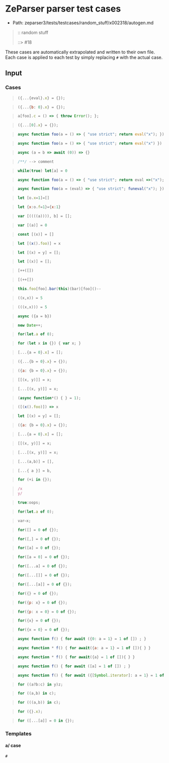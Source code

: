 # ZeParser parser test cases

- Path: zeparser3/tests/testcases/random_stuff/x002318/autogen.md

> :: random stuff
>
> ::> #18

These cases are automatically extrapolated and written to their own file.
Each case is applied to each test by simply replacing `#` with the actual case.

## Input

### Cases

> `````js
> ({...{eval}.x} = {});
> `````

> `````js
> ({...{b: 0}.x} = {});
> `````

> `````js
> a[foo].c = () => { throw Error(); };
> `````

> `````js
> ({...[0].x} = {});
> `````

> `````js
> async function foo(a = () => { "use strict"; return eval("x"); }) {}
> `````

> `````js
> async function foo(a = () => { "use strict"; return eval("x") }) { var x; return a(); }
> `````

> `````js
> async (a = b => await (0)) => {}
> `````

> `````js
> /**/ --> comment
> `````

> `````js
> while(true) let[a] = 0
> `````

> `````js
> async function foo(a = () => { "use strict"; return eval =>("x"); }) {}
> `````

> `````js
> async function foo(a = (eval) => { "use strict"; funeval("x"); }) {}
> `````

> `````js
> let [o.x=1]=[]
> `````

> `````js
> let {x:o.f=1}={x:1}
> `````

> `````js
> var [((((a)))), b] = [];
> `````

> `````js
> var [(a)] = 0
> `````

> `````js
> const [(x)] = []
> `````

> `````js
> let [(x().foo)] = x
> `````

> `````js
> let [(x) = y] = [];
> `````

> `````js
> let [(x)] = [];
> `````

> `````js
> [++([])
> `````

> `````js
> [(++[])
> `````

> `````js
> this.foo[foo].bar(this)(bar)[foo]()--
> `````

> `````js
> ((x,x)) = 5
> `````

> `````js
> (((x,x))) = 5
> `````

> `````js
> async ({a = b})
> `````

> `````js
> new Date++;
> `````

> `````js
> for(let.a of 0);
> `````

> `````js
> for (let x in {}) { var x; }
> `````

> `````js
> [...{a = 0}.x] = [];
> `````

> `````js
> ({...{b = 0}.x} = {});
> `````

> `````js
> ({a: {b = 0}.x} = {});
> `````

> `````js
> [[(x, y)]] = x;
> `````

> `````js
> [...[(x, y)]] = x;
> `````

> `````js
> (async function*() { } = 1);
> `````

> `````js
> ([(x().foo)]) => x
> `````

> `````js
> let [(x) = y] = [];
> `````

> `````js
> ({a: {b = 0}.x} = {});
> `````

> `````js
> [...{a = 0}.x] = [];
> `````

> `````js
> [[(x, y)]] = x;
> `````

> `````js
> [...[(x, y)]] = x;
> `````

> `````js
> [...(a,b)] = [],
> `````

> `````js
> [...{ a }] = b,
> `````

> `````js
> for (+i in {});
> `````

> `````js
> /x
> y/
> `````

> `````js
> true:oops;
> `````

> `````js
> for(let.a of 0);
> `````

> `````js
> var x;
> `````

> `````js
> for([] = 0 of {});
> `````

> `````js
> for([,] = 0 of {});
> `````

> `````js
> for([a] = 0 of {});
> `````

> `````js
> for([a = 0] = 0 of {});
> `````

> `````js
> for([...a] = 0 of {});
> `````

> `````js
> for([...[]] = 0 of {});
> `````

> `````js
> for([...[a]] = 0 of {});
> `````

> `````js
> for({} = 0 of {});
> `````

> `````js
> for({p: x} = 0 of {});
> `````

> `````js
> for({p: x = 0} = 0 of {});
> `````

> `````js
> for({x} = 0 of {});
> `````

> `````js
> for({x = 0} = 0 of {});
> `````

> `````js
> async function f() { for await ({0: a = 1} = 1 of []) ; }
> `````

> `````js
> async function * f() { for await({a: a = 1} = 1 of []){ } }
> `````

> `````js
> async function * f() { for await({a} = 1 of []){ } }
> `````

> `````js
> async function f() { for await ([a] = 1 of []) ; }
> `````

> `````js
> async function f() { for await ({[Symbol.iterator]: a = 1} = 1 of []) ; }
> `````

> `````js
> for ((a?b:c) in y)z;
> `````

> `````js
> for ((a,b) in c);
> `````

> `````js
> for (((a,b)) in c);
> `````

> `````js
> for ({}.x);
> `````

> `````js
> for ([...[a]] = 0 in {});
> `````

### Templates

#### a/ case

`````js
#
`````
